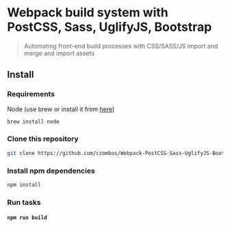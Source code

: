 Webpack build system with PostCSS, Sass, UglifyJS, Bootstrap
========================================================

> Automating front-end build processes with CSS/SASS/JS import and merge and import assets

## Install
### Requirements

Node (use brew or install it from [here](http://nodejs.org/download/))

```bash
brew install node
```

### Clone this repository

```bash
git clone https://github.com/czombos/Webpack-PostCSS-Sass-UglifyJS-Bootstrap.git
```

### Install npm dependencies

```bash
npm install
```

### Run tasks
#### `npm run build`